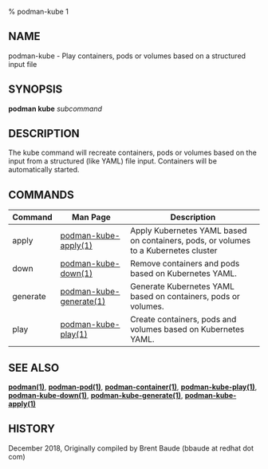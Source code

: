 % podman-kube 1

## NAME

podman\-kube - Play containers, pods or volumes based on a structured input file

## SYNOPSIS

**podman kube** _subcommand_

## DESCRIPTION

The kube command will recreate containers, pods or volumes based on the input from a structured (like YAML)
file input. Containers will be automatically started.

## COMMANDS

| Command  | Man Page                                             | Description                                                                         |
| -------- | ---------------------------------------------------- | ----------------------------------------------------------------------------------- |
| apply    | [podman-kube-apply(1)](podman-kube-apply.1.md)       | Apply Kubernetes YAML based on containers, pods, or volumes to a Kubernetes cluster |
| down     | [podman-kube-down(1)](podman-kube-down.1.md)         | Remove containers and pods based on Kubernetes YAML.                                |
| generate | [podman-kube-generate(1)](podman-kube-generate.1.md) | Generate Kubernetes YAML based on containers, pods or volumes.                      |
| play     | [podman-kube-play(1)](podman-kube-play.1.md)         | Create containers, pods and volumes based on Kubernetes YAML.                       |

## SEE ALSO

**[podman(1)](podman.1.md)**, **[podman-pod(1)](podman-pod.1.md)**, **[podman-container(1)](podman-container.1.md)**, **[podman-kube-play(1)](podman-kube-play.1.md)**, **[podman-kube-down(1)](podman-kube-down.1.md)**, **[podman-kube-generate(1)](podman-kube-generate.1.md)**, **[podman-kube-apply(1)](podman-kube-apply.1.md)**

## HISTORY

December 2018, Originally compiled by Brent Baude (bbaude at redhat dot com)
